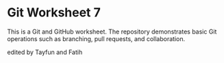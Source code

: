 # Git Worksheet 7
This is a Git and GitHub worksheet.
The repository demonstrates basic Git operations such as branching, 
pull requests, and collaboration.

edited by Tayfun and Fatih
